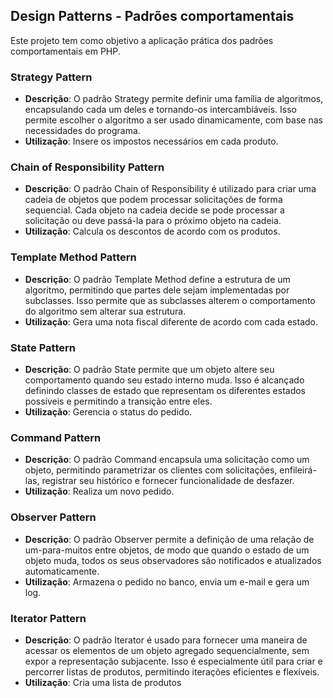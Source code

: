 ## Design Patterns - Padrões comportamentais

Este projeto tem como objetivo a aplicação prática dos padrões comportamentais em PHP.

### Strategy Pattern
- **Descrição**: O padrão Strategy permite definir uma família de algoritmos, encapsulando cada um deles e tornando-os intercambiáveis. Isso permite escolher o algoritmo a ser usado dinamicamente, com base nas necessidades do programa.
- **Utilização**: Insere os impostos necessários em cada produto.

### Chain of Responsibility Pattern
- **Descrição**: O padrão Chain of Responsibility é utilizado para criar uma cadeia de objetos que podem processar solicitações de forma sequencial. Cada objeto na cadeia decide se pode processar a solicitação ou deve passá-la para o próximo objeto na cadeia.
- **Utilização**: Calcula os descontos de acordo com os produtos.

### Template Method Pattern
- **Descrição**: O padrão Template Method define a estrutura de um algoritmo, permitindo que partes dele sejam implementadas por subclasses. Isso permite que as subclasses alterem o comportamento do algoritmo sem alterar sua estrutura.
- **Utilização**: Gera uma nota fiscal diferente de acordo com cada estado.

### State Pattern
- **Descrição**: O padrão State permite que um objeto altere seu comportamento quando seu estado interno muda. Isso é alcançado definindo classes de estado que representam os diferentes estados possíveis e permitindo a transição entre eles.
- **Utilização**: Gerencia o status do pedido.

### Command Pattern
- **Descrição**: O padrão Command encapsula uma solicitação como um objeto, permitindo parametrizar os clientes com solicitações, enfileirá-las, registrar seu histórico e fornecer funcionalidade de desfazer.
- **Utilização**: Realiza um novo pedido.

### Observer Pattern
- **Descrição**: O padrão Observer permite a definição de uma relação de um-para-muitos entre objetos, de modo que quando o estado de um objeto muda, todos os seus observadores são notificados e atualizados automaticamente.
- **Utilização**: Armazena o pedido no banco, envia um e-mail e gera um log.

### Iterator Pattern
- **Descrição**: O padrão Iterator é usado para fornecer uma maneira de acessar os elementos de um objeto agregado sequencialmente, sem expor a representação subjacente. Isso é especialmente útil para criar e percorrer listas de produtos, permitindo iterações eficientes e flexíveis.
- **Utilização**: Cria uma lista de produtos
